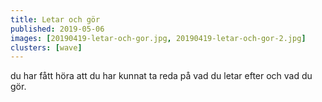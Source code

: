 ```yaml
---
title: Letar och gör
published: 2019-05-06
images: [20190419-letar-och-gor.jpg, 20190419-letar-och-gor-2.jpg]
clusters: [wave]
---
```


du har fått höra att du har kunnat ta reda på vad du letar efter och vad du gör.

